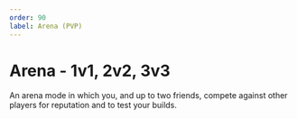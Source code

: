 ```yaml
---
order: 90
label: Arena (PVP) 
---
```


# Arena - 1v1, 2v2, 3v3

An arena mode in which you, and up to two friends, compete against other players for reputation and to test your builds. 
